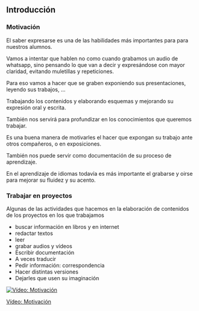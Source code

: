 ## Introducción

### Motivación

El saber expresarse es una de las habilidades más importantes para  para nuestros alumnos.

Vamos a intentar que hablen no como cuando grabamos un audio de whatsapp, sino pensando lo que van a decir y expresándose con mayor claridad, evitando muletillas y repeticiones.

Para eso vamos a hacer que se graben exponiendo sus presentaciones, leyendo sus trabajos, ...   

Trabajando los contenidos y elaborando esquemas y mejorando su expresión oral y escrita.

También nos servirá para profundizar en los conocimientos que queremos trabajar.

Es una buena manera de motivarles el hacer que expongan su trabajo ante otros compañeros, o en exposiciones.

También nos puede servir como documentación de su proceso de aprendizaje.

En el aprendizaje de idiomas todavía es más importante el grabarse y oirse para mejorar su fluidez y su acento.

### Trabajar en proyectos

Algunas de las actividades que hacemos en la elaboración de  contenidos de los proyectos en los que trabajamos

* buscar información en libros y en internet
* redactar textos
* leer
* grabar audios y vídeos
* Escribir documentación
* A veces traducir
* Pedir información: correspondencia
* Hacer distintas versiones
* Dejarles que usen su imaginación

[![Vídeo: Motivación](https://img.youtube.com/vi/Foc6BGH1TVk/0.jpg)](https://youtu.be/Foc6BGH1TVk)

[Vídeo: Motivación](https://youtu.be/Foc6BGH1TVk)
